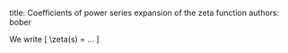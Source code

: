 title: Coefficients of power series expansion of the zeta function
authors:
    bober

We write
\[
    \zeta(s) = ...
\]
